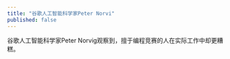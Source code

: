 ```yaml
---
title: "谷歌人工智能科学家Peter Norvi"
published: false
---
```

谷歌人工智能科学家Peter Norvig观察到，擅于编程竞赛的人在实际工作中却更糟糕。


